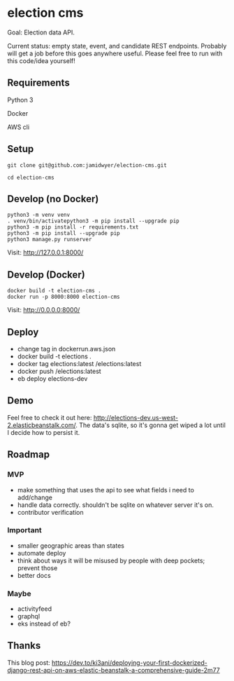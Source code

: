 # election cms

Goal: Election data API.

Current status: empty state, event, and candidate REST endpoints. Probably will get a job before this goes anywhere useful. Please feel free to run with this code/idea yourself!

## Requirements
Python 3

Docker

AWS cli

## Setup
`git clone git@github.com:jamidwyer/election-cms.git`

`cd election-cms`

## Develop (no Docker)

```
python3 -m venv venv
. venv/bin/activatepython3 -m pip install --upgrade pip
python3 -m pip install -r requirements.txt
python3 -m pip install --upgrade pip
python3 manage.py runserver
```

Visit: http://127.0.0.1:8000/

## Develop (Docker)

```
docker build -t election-cms .
docker run -p 8000:8000 election-cms
```

Visit: http://0.0.0.0:8000/

## Deploy

- change tag in dockerrun.aws.json
- docker build -t elections .
- docker tag elections:latest <your dockerhub username>/elections:latest
- docker push <your dockerhub username>/elections:latest
- eb deploy elections-dev

## Demo

Feel free to check it out here: http://elections-dev.us-west-2.elasticbeanstalk.com/. The data's sqlite, so it's gonna get wiped a lot until I decide how to persist it. 

## Roadmap

### MVP

- make something that uses the api to see what fields i need to add/change
- handle data correctly. shouldn't be sqlite on whatever server it's on.
- contributor verification

### Important
- smaller geographic areas than states
- automate deploy
- think about ways it will be misused by people with deep pockets; prevent those
- better docs

### Maybe
- activityfeed
- graphql
- eks instead of eb?

## Thanks

This blog post: https://dev.to/ki3ani/deploying-your-first-dockerized-django-rest-api-on-aws-elastic-beanstalk-a-comprehensive-guide-2m77

